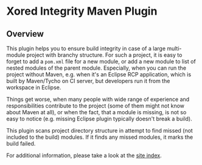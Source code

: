 Xored Integrity Maven Plugin
============================

Overview
--------

This plugin helps you to ensure build integrity in case of a large multi-module project with branchy structure.
For such a project, it is easy to forget to add a `pom.xml` file for a new module, or add a new module to list
of nested modules of the parent module. Especially, when you can run the project without Maven, e.g. when it's
an Eclipse RCP application, which is built by Maven/Tycho on CI server, but developers run it from the workspace in
Eclipse.

Things get worse, when many people with wide range of experience and responsibilities contribute to the project
(some of them might not know about Maven at all), or when the fact, that a module is missing, is not so easy to notice
(e.g. missing Eclipse plugin typically doesn't break a build).

This plugin scans project directory structure in attempt to find missed (not included to the build) modules.
If it finds any missed modules, it marks the build failed.

For additional information, please take a look at the [site index](site/markdown/index.md).
